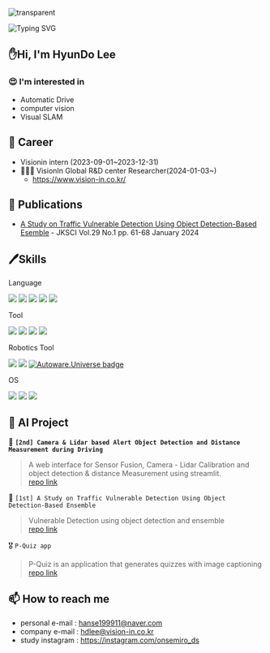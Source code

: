 ![transparent](https://capsule-render.vercel.app/api?type=transparent&fontColor=000090&text=hyundo's%20Data%20Story&height=150&fontSize=60&desc=AutoDrive%20SLAM%20computervision&descAlignY=75&descAlign=60)

![Typing SVG](https://readme-typing-svg.demolab.com/?lines=Auto+drive+|+computer+vision;Visual+SLAM+|+NeRF)

## ✋Hi, I'm HyunDo Lee
### 😍 I'm interested in
  - Automatic Drive
  - computer vision
  - Visual SLAM

## 💼 Career
- Visionin intern (2023-09-01~2023-12-31)
- 🧑🏻‍💻 VisionIn Global R&D center Researcher(2024-01-03~)
  - https://www.vision-in.co.kr/

## 📝 Publications
- [A Study on Traffic Vulnerable Detection Using Object Detection-Based Esemble](http://www.ibookkorea.net/Viewer/KSCI_29_01) - JKSCI Vol.29 No.1 pp. 61-68 January 2024
## 🖊️Skills

Language

<img src="https://img.shields.io/badge/-C++-000000?style=C++&logo=c%2B%2B&logoColor=white"> <img src="https://img.shields.io/badge/Python-3776AB?style=flat&logo=Python&logoColor=white"/> <img src="https://img.shields.io/badge/Dart-0175C2?style=flat&logo=dart&logoColor=white"/> <img src="https://img.shields.io/badge/R-276DC3?style=flat&logo=R&logoColor=white"/> <img src="https://img.shields.io/badge/flutter-02569B?style=flat&logo=flutter&logoColor=white"> 

Tool

<img src="https://img.shields.io/badge/Docker-2496ED?style=flat&logo=Docker&logoColor=white"/>  <img src="https://img.shields.io/badge/Jupyter-F37626?style=flat&logo=Jupyter&logoColor=white"/> <img src="https://img.shields.io/badge/Visual Studio Code-007ACC?style=flat&logo=Visual Studio Code&logoColor=white"/> <img src="https://img.shields.io/badge/Visual Studio-5C2D91?style=flat&logo=Visual Studio&logoColor=white"/>

Robotics Tool

<img src="https://img.shields.io/badge/ros-noetic?style=flat&logo=ros&logoColor=black"/> <img src="https://img.shields.io/badge/ros2-foxy?style=flat&logo=ros&logoColor=black"/> [![Autoware.Universe badge](https://img.shields.io/badge/Autoware-Universe-blue.svg)](https://www.autoware.Universe)

OS

<img src="https://img.shields.io/badge/mac%20os-000000?style=flat&logo=apple&logoColor=white"/> <img src="https://img.shields.io/badge/linux-FCC624?style=flat&logo=linux&logoColor=black"> <img src="https://img.shields.io/badge/Windows-0078D4?style=flat&logo=Windows&logoColor=black"> 

## 📒 AI Project
🥈 **`[2nd] Camera & Lidar based Alert Object Detection and Distance Measurement during Driving`**
> A web interface for Sensor Fusion, Camera - Lidar Calibration and object detection & distance Measurement using streamlit.\
> [repo link](https://github.com/onsemiro11/-Camera-and-Lidar-based-Alert-Object-Detection-and-Distance-Measurement-during-Driving)

🥇 `[1st] A Study on Traffic Vulnerable Detection Using Object Detection-Based Ensemble`
> Vulnerable Detection using object detection and ensemble\
> [repo link](https://github.com/onsemiro11/A-Study-on-Traffic-Vulnerable-Detection-Using-Object-Detection-Based-Ensemble/tree/main)

🎖️ `P-Quiz app`
> P-Quiz is an application that generates quizzes with image captioning\
> [repo link](https://github.com/onsemiro11/P-Quiz_APP_image_captioning)

## 📫 How to reach me
- personal e-mail : hanse199911@naver.com
- company e-mail : hdlee@vision-in.co.kr
- study instagram : https://instagram.com/onsemiro_ds
